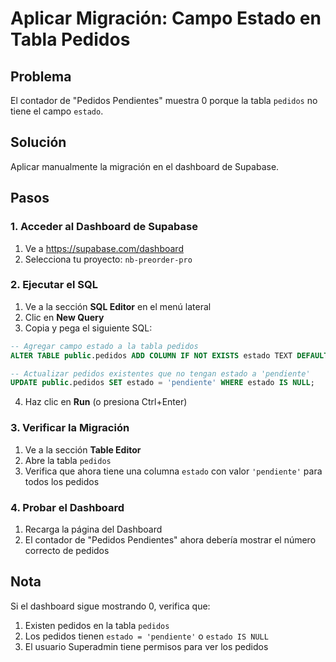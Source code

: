 # Aplicar Migración: Campo Estado en Tabla Pedidos

## Problema
El contador de "Pedidos Pendientes" muestra 0 porque la tabla `pedidos` no tiene el campo `estado`.

## Solución
Aplicar manualmente la migración en el dashboard de Supabase.

## Pasos

### 1. Acceder al Dashboard de Supabase
1. Ve a https://supabase.com/dashboard
2. Selecciona tu proyecto: `nb-preorder-pro`

### 2. Ejecutar el SQL
1. Ve a la sección **SQL Editor** en el menú lateral
2. Clic en **New Query**
3. Copia y pega el siguiente SQL:

```sql
-- Agregar campo estado a la tabla pedidos
ALTER TABLE public.pedidos ADD COLUMN IF NOT EXISTS estado TEXT DEFAULT 'pendiente' CHECK (estado IN ('pendiente', 'autorizado', 'rechazado'));

-- Actualizar pedidos existentes que no tengan estado a 'pendiente'
UPDATE public.pedidos SET estado = 'pendiente' WHERE estado IS NULL;
```

4. Haz clic en **Run** (o presiona Ctrl+Enter)

### 3. Verificar la Migración
1. Ve a la sección **Table Editor**
2. Abre la tabla `pedidos`
3. Verifica que ahora tiene una columna `estado` con valor `'pendiente'` para todos los pedidos

### 4. Probar el Dashboard
1. Recarga la página del Dashboard
2. El contador de "Pedidos Pendientes" ahora debería mostrar el número correcto de pedidos

## Nota
Si el dashboard sigue mostrando 0, verifica que:
1. Existen pedidos en la tabla `pedidos`
2. Los pedidos tienen `estado = 'pendiente'` o `estado IS NULL`
3. El usuario Superadmin tiene permisos para ver los pedidos
